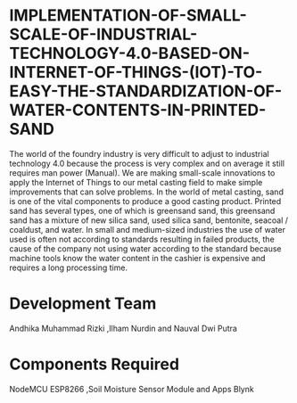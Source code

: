 # IMPLEMENTATION-OF-SMALL-SCALE-OF-INDUSTRIAL-TECHNOLOGY-4.0-BASED-ON-INTERNET-OF-THINGS-(IOT)-TO-EASY-THE-STANDARDIZATION-OF-WATER-CONTENTS-IN-PRINTED-SAND
The world of the foundry industry is very difficult to adjust to industrial technology 4.0 because the process is very complex and on average it still requires man power (Manual). We are making small-scale innovations to apply the Internet of Things to our metal casting field to make simple improvements that can solve problems.
In the world of metal casting, sand is one of the vital components to produce a good casting product. Printed sand has several types, one of which is greensand sand, this greensand sand has a mixture of new silica sand, used silica sand, bentonite, seacoal / coaldust, and water. In small and medium-sized industries the use of water used is often not according to standards resulting in failed products, the cause of the company not using water according to the standard because machine tools know the water content in the cashier is expensive and requires a long processing time.
# Development Team
Andhika Muhammad Rizki
,Ilham Nurdin
and Nauval Dwi Putra
# Components Required
NodeMCU ESP8266
,Soil Moisture Sensor Module
and Apps Blynk
